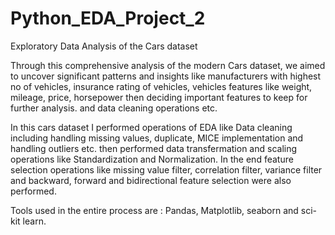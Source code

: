 # Python_EDA_Project_2

Exploratory Data Analysis of the Cars dataset

Through this comprehensive analysis of the modern Cars dataset, we aimed to uncover significant patterns and insights like manufacturers with highest no of vehicles, insurance rating of vehicles, vehicles features like weight, mileage, price, horsepower then deciding important features to keep for further analysis. and data cleaning operations etc.

In this cars dataset I performed operations of EDA like Data cleaning including handling missing values, duplicate, MICE implementation and handling outliers etc.
then performed data transfermation and scaling operations like Standardization and Normalization. In the end feature selection operations like missing value filter, correlation filter, variance filter and backward, forward and bidirectional feature selection were also performed.


Tools used in the entire process are : Pandas, Matplotlib, seaborn and sci-kit learn.
